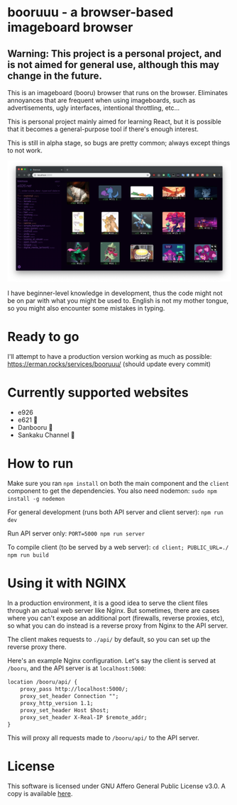# booruuu - a browser-based imageboard browser

## Warning: This project is a personal project, and is not aimed for general use, although this may change in the future.

This is an imageboard (booru) browser that runs on the browser. Eliminates annoyances that are frequent when using imageboards, such as advertisements, ugly interfaces, intentional throttling, etc...

This is personal project mainly aimed for learning React, but it is possible that it becomes a general-purpose tool if there's enough interest.

This is still in alpha stage, so bugs are pretty common; always except things to not work.

![Screenshot](doc/screenshot.png)

I have beginner-level knowledge in development, thus the code might not be on par with what you might be used to. English is not my mother tongue, so you might also encounter some mistakes in typing.

# Ready to go

I'll attempt to have a production version working as much as possible: https://erman.rocks/services/booruuu/ (should update every commit)

# Currently supported websites

-   e926
-   e621 🔞
-   Danbooru 🔞
-   Sankaku Channel 🔞

# How to run

Make sure you ran `npm install` on both the main component and the `client` component to get the dependencies.
You also need nodemon: `sudo npm install -g nodemon`

For general development (runs both API server and client server): `npm run dev`

Run API server only: `PORT=5000 npm run server`

To compile client (to be served by a web server): `cd client; PUBLIC_URL=./ npm run build`

# Using it with NGINX

In a production environment, it is a good idea to serve the client files through an actual web server like Nginx. But sometimes, there are cases where you can't expose an additional port (firewalls, reverse proxies, etc), so what you can do instead is a reverse proxy from Nginx to the API server.

The client makes requests to `./api/` by default, so you can set up the reverse proxy there.

Here's an example Nginx configuration. Let's say the client is served at `/booru`, and the API server is at `localhost:5000`:

```
location /booru/api/ {
	proxy_pass http://localhost:5000/;
	proxy_set_header Connection "";
	proxy_http_version 1.1;
	proxy_set_header Host $host;
	proxy_set_header X-Real-IP $remote_addr;
}
```

This will proxy all requests made to `/booru/api/` to the API server.

# License

This software is licensed under GNU Affero General Public License v3.0. A copy is available [here](LICENSE).
